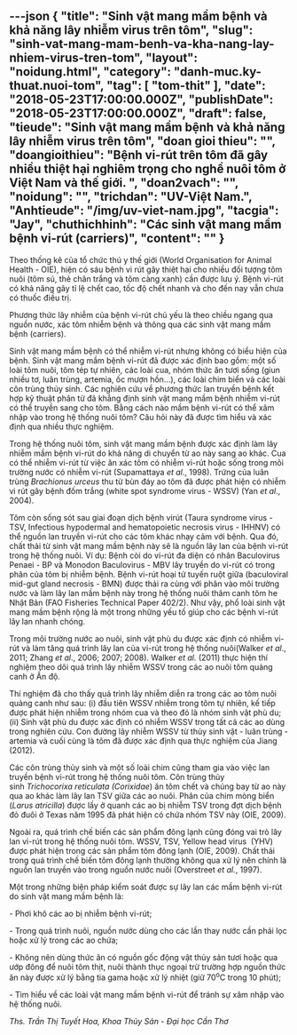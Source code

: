 ---json
{
    "title": "Sinh vật mang mầm bệnh và khả năng lây nhiễm virus trên tôm",
    "slug": "sinh-vat-mang-mam-benh-va-kha-nang-lay-nhiem-virus-tren-tom",
    "layout": "noidung.html",
    "category": "danh-muc.ky-thuat.nuoi-tom",
    "tag": [
        "tom-thit"
    ],
    "date": "2018-05-23T17:00:00.000Z",
    "publishDate": "2018-05-23T17:00:00.000Z",
    "draft": false,
    "tieude": "Sinh vật mang mầm bệnh và khả năng lây nhiễm virus trên tôm",
    "doan gioi thieu": "",
    "doangioithieu": "Bệnh vi-rút trên tôm đã gây nhiều thiệt hại nghiêm trọng cho nghề nuôi tôm ở Việt Nam và thế giới. ",
    "doan2vach": "",
    "noidung": "",
    "trichdan": "UV-Việt Nam.",
    "Anhtieude": "/img/uv-viet-nam.jpg",
    "tacgia": "Jay",
    "chuthichhinh": "Các sinh vật mang mầm bệnh vi-rút (carriers)",
    "__content__": ""
}
---
<p><span style="font-size:14px">Theo thống k&ecirc; của tổ chức th&uacute; y thế giới (World Organisation for Animal Health - OIE), hiện c&oacute; s&aacute;u bệnh vi r&uacute;t g&acirc;y thiệt hại cho nhiều đối tượng t&ocirc;m nu&ocirc;i (t&ocirc;m s&uacute;, thẻ ch&acirc;n trắng v&agrave; t&ocirc;m c&agrave;ng xanh) cần được lưu &yacute;. Bệnh vi-r&uacute;t c&oacute; khả năng g&acirc;y tỉ lệ chết cao, tốc độ chết nhanh v&agrave; cho đến nay vẫn chưa c&oacute; thuốc điều trị.</span></p>

<p><span style="font-size:14px">Phương thức l&acirc;y nhiễm của bệnh vi-r&uacute;t chủ yếu l&agrave; theo chiều ngang qua nguồn nước, x&aacute;c t&ocirc;m nhiễm bệnh v&agrave; th&ocirc;ng qua c&aacute;c sinh vật mang mầm bệnh (carriers). </span></p>

<p><span style="font-size:14px">Sinh vật mang mầm bệnh c&oacute; thể nhiễm vi-r&uacute;t nhưng kh&ocirc;ng c&oacute; biểu hiện của bệnh. Sinh vật mang mầm bệnh vi-r&uacute;t đ&atilde; được x&aacute;c định bao gồm: một số lo&agrave;i t&ocirc;m nu&ocirc;i, t&ocirc;m t&eacute;p tự nhi&ecirc;n, c&aacute;c lo&agrave;i cua, nh&oacute;m thức ăn tươi sống (giun nhiều tơ, lu&acirc;n tr&ugrave;ng, artemia, ốc mượn hồn&hellip;), c&aacute;c lo&agrave;i chim biển v&agrave; c&aacute;c lo&agrave;i c&ocirc;n tr&ugrave;ng thủy sinh. C&aacute;c nghi&ecirc;n cứu về phương thức lan truyền bệnh kết hợp kỹ thuật ph&acirc;n tử đ&atilde; khẳng định sinh vật mang mầm bệnh nhiễm vi-r&uacute;t c&oacute; thể truyền sang cho t&ocirc;m. Bằng c&aacute;ch n&agrave;o mầm bệnh vi-r&uacute;t c&oacute; thể x&acirc;m nhập v&agrave;o trong hệ thống nu&ocirc;i t&ocirc;m? C&acirc;u hỏi n&agrave;y đ&atilde; được t&igrave;m hiểu v&agrave; x&aacute;c định qua nhiều thực nghiệm.</span></p>

<p><span style="font-size:14px">Trong hệ thống nu&ocirc;i t&ocirc;m, sinh vật mang mầm bệnh được x&aacute;c định l&agrave;m l&acirc;y nhiễm mầm bệnh vi-r&uacute;t do khả năng di chuyển từ ao n&agrave;y sang ao kh&aacute;c. Cua c&oacute; thể nhiễm vi-r&uacute;t từ việc ăn x&aacute;c t&ocirc;m c&oacute; nhiễm vi-r&uacute;t hoặc sống trong m&ocirc;i trường nước c&oacute; nhiễm vi-r&uacute;t (Supamattaya&nbsp;<em>et al</em>., 1998). Trứng của lu&acirc;n tr&ugrave;ng&nbsp;<em>Brachionus urceus</em>&nbsp;thu từ b&ugrave;n đ&aacute;y ao t&ocirc;m đ&atilde; được ph&aacute;t hiện c&oacute; nhiễm vi r&uacute;t g&acirc;y bệnh đốm trắng (white spot syndrome virus - WSSV) (Yan&nbsp;<em>et al</em>., 2004). </span></p>

<p><span style="font-size:14px">T&ocirc;m c&ograve;n sống s&oacute;t sau giai đoạn dịch bệnh vir&uacute;t (Taura syndrome virus - TSV, Infectious hypodermal and hematopoietic necrosis virus - IHHNV) c&oacute; thể nguồn lan truyền vi-r&uacute;t cho c&aacute;c t&ocirc;m kh&aacute;c nhạy cảm với bệnh. Qua đ&oacute;, chất thải từ sinh vật mang mầm bệnh n&agrave;y sẽ l&agrave; nguồn l&acirc;y lan của bệnh vi-r&uacute;t trong hệ thống nu&ocirc;i. V&iacute; dụ: Bệnh c&ograve;i do vi-r&uacute;t đa diện c&oacute; nh&acirc;n Baculovirus Penaei - BP v&agrave; Monodon Baculovirus - MBV l&acirc;y truyền do vi-r&uacute;t c&oacute; trong ph&acirc;n của t&ocirc;m bị nhiễm bệnh. Bệnh vi-r&uacute;t hoại tử tuyến ruột giữa (baculoviral mid-gut gland necrosis - BMN) được thải ra c&ugrave;ng với ph&acirc;n v&agrave;o m&ocirc;i trường nước v&agrave; l&agrave;m l&acirc;y lan mầm bệnh n&agrave;y trong hệ thống nu&ocirc;i th&acirc;m canh t&ocirc;m he Nhật Bản (FAO Fisheries Technical Paper 402/2). Như vậy, phổ lo&agrave;i sinh vật mang mầm bệnh rộng l&agrave; một trong những yếu tố gi&uacute;p cho c&aacute;c bệnh vi-r&uacute;t l&acirc;y lan nhanh ch&oacute;ng.</span></p>

<p><span style="font-size:14px">Trong m&ocirc;i trường nước ao nu&ocirc;i, sinh vật ph&ugrave; du được x&aacute;c định c&oacute; nhiễm vi-r&uacute;t v&agrave; l&agrave;m tăng qu&aacute; tr&igrave;nh l&acirc;y lan của vi-r&uacute;t trong hệ thống nu&ocirc;i(Walker&nbsp;<em>et al</em>., 2011; Zhang&nbsp;<em>et al</em>., 2006; 2007; 2008). Walker&nbsp;<em>et al.</em>&nbsp;(2011) thực hiện th&iacute; nghiệm theo d&otilde;i qu&aacute; tr&igrave;nh l&acirc;y nhiễm WSSV trong c&aacute;c ao nu&ocirc;i t&ocirc;m quảng canh ở Ấn độ. </span></p>

<p><span style="font-size:14px">Th&iacute; nghiệm đ&atilde; cho thấy qu&aacute; tr&igrave;nh l&acirc;y nhiễm diễn ra trong c&aacute;c ao t&ocirc;m nu&ocirc;i quảng canh như sau: (i) đầu ti&ecirc;n WSSV nhiễm trong t&ocirc;m tự nhi&ecirc;n, kế tiếp được ph&aacute;t hiện nhiễm trong nh&oacute;m cua v&agrave; theo đ&oacute; l&agrave; nh&oacute;m sinh vật ph&ugrave; du; (ii) Sinh vật ph&ugrave; du được x&aacute;c định c&oacute; nhiễm WSSV trong tất cả c&aacute;c ao d&ugrave;ng trong nghi&ecirc;n cứu. Con đường l&acirc;y nhiễm WSSV từ thủy sinh vật - lu&acirc;n tr&ugrave;ng - artemia v&agrave; cuối c&ugrave;ng l&agrave; t&ocirc;m đ&atilde; được x&aacute;c định qua thực nghiệm của Jiang (2012).</span></p>

<p><span style="font-size:14px">C&aacute;c c&ocirc;n tr&ugrave;ng thủy sinh v&agrave; một số lo&agrave;i chim cũng tham gia v&agrave;o việc lan truyền bệnh vi-r&uacute;t trong hệ thống nu&ocirc;i t&ocirc;m. C&ocirc;n tr&ugrave;ng thủy sinh&nbsp;<em>Trichocorixa reticulata (Corixidae</em>) ăn t&ocirc;m chết v&agrave; ch&uacute;ng bay từ ao n&agrave;y qua ao kh&aacute;c l&agrave;m l&acirc;y lan TSV giữa c&aacute;c ao nu&ocirc;i. Ph&acirc;n của chim m&ograve;ng biển (<em>Larus atricilla</em>) được lấy ở quanh c&aacute;c ao bị nhiễm TSV trong đợt dịch bệnh đỏ đu&ocirc;i ở Texas năm 1995 đ&atilde; ph&aacute;t hiện c&oacute; chứa nh&oacute;m TSV n&agrave;y (OIE, 2009).</span></p>

<p><span style="font-size:14px">Ngo&agrave;i ra, qu&aacute; tr&igrave;nh chế biến c&aacute;c sản phẩm đ&ocirc;ng lạnh cũng đ&oacute;ng vai tr&ograve; l&acirc;y lan vi-r&uacute;t trong hệ thống nu&ocirc;i t&ocirc;m. WSSV, TSV, Yellow head virus&nbsp; (YHV) được ph&aacute;t hiện trong c&aacute;c sản phẩm t&ocirc;m đ&ocirc;ng lạnh (OIE, 2009). Chất thải trong qu&aacute; tr&igrave;nh chế biến t&ocirc;m đ&ocirc;ng lạnh thường kh&ocirc;ng qua xử l&yacute; n&ecirc;n ch&iacute;nh l&agrave; nguồn lan truyền v&agrave;o trong nguồn nước nu&ocirc;i (Overstreet&nbsp;<em>et al.</em>, 1997).</span></p>

<p><span style="font-size:14px">Một trong những biện ph&aacute;p kiểm so&aacute;t được sự l&acirc;y lan c&aacute;c mầm bệnh vi-r&uacute;t do sinh vật mang mầm bệnh l&agrave;: </span></p>

<p><span style="font-size:14px">- Phơi kh&ocirc; c&aacute;c ao bị nhiễm bệnh vi-r&uacute;t; </span></p>

<p><span style="font-size:14px">- Trong qu&aacute; tr&igrave;nh nu&ocirc;i, nguồn nước d&ugrave;ng cho c&aacute;c lần thay nước cần phải lọc hoặc xử l&yacute; trong c&aacute;c ao chứa;</span></p>

<p><span style="font-size:14px">- Kh&ocirc;ng n&ecirc;n d&ugrave;ng thức ăn c&oacute; nguồn gốc động vật thủy sản tươi hoặc qua ướp đ&ocirc;ng để nu&ocirc;i t&ocirc;m thịt, nu&ocirc;i th&agrave;nh thục ngoại trừ trường hợp nguồn thức ăn n&agrave;y được xử l&yacute; bằng tia gama hoặc xử l&yacute; nhiệt (giữ 70<sup>o</sup>C trong 10 ph&uacute;t);</span></p>

<p><span style="font-size:14px">- T&igrave;m hiểu về c&aacute;c lo&agrave;i vật mang mầm bệnh vi-r&uacute;t để tr&aacute;nh sự x&acirc;m nhập v&agrave;o hệ thống nu&ocirc;i.</span></p>

<p><em><span style="font-size:14px">Ths. Trần Thị Tuyết Hoa, Khoa Thủy Sản - Đại học Cần Thơ</span></em></p>
